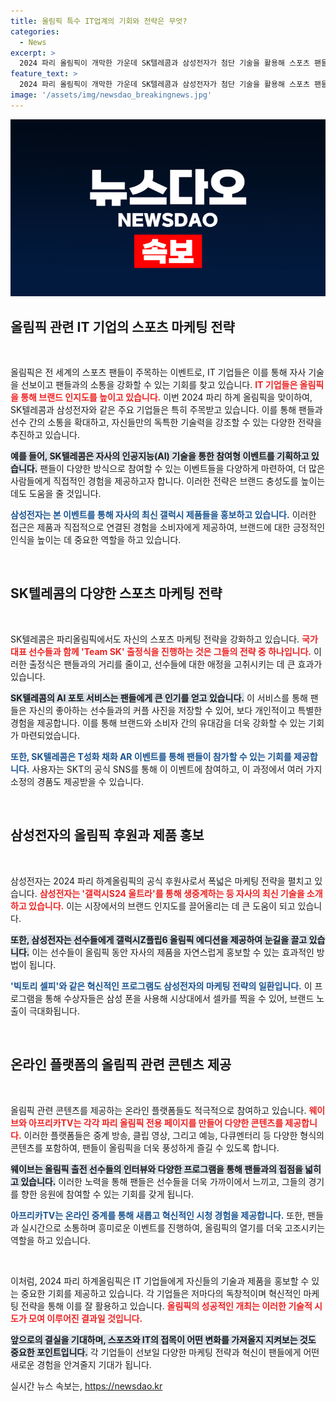 ```yaml
---
title: 올림픽 특수 IT업계의 기회와 전략은 무엇?
categories:
  - News
excerpt: >
  2024 파리 올림픽이 개막한 가운데 SK텔레콤과 삼성전자가 첨단 기술을 활용해 스포츠 팬들과 연결되는 다양한 이벤트를 선보입니다. AI와 AR 등 혁신적인 기술이 Олимпийские 게임의 재미를 더할 예정입니다.
feature_text: >
  2024 파리 올림픽이 개막한 가운데 SK텔레콤과 삼성전자가 첨단 기술을 활용해 스포츠 팬들과 연결되는 다양한 이벤트를 선보입니다. AI와 AR 등 혁신적인 기술이 Олимпийские 게임의 재미를 더할 예정입니다.
image: '/assets/img/newsdao_breakingnews.jpg'
---
```


<p><img src="/assets/img/newsdao_breakingnews.jpg" alt="flaretime 속보" /></p>

<h2 data-ke-size="size26">올림픽 관련 IT 기업의 스포츠 마케팅 전략</h2>

<p data-ke-size="size16">&nbsp;</p>

<p>올림픽은 전 세계의 스포츠 팬들이 주목하는 이벤트로, IT 기업들은 이를 통해 자사 기술을 선보이고 팬들과의 소통을 강화할 수 있는 기회를 찾고 있습니다. <b><span style="color: #ee2323;">IT 기업들은 올림픽을 통해 브랜드 인지도를 높이고 있습니다.</span></b> 이번 2024 파리 하계 올림픽을 맞이하여, SK텔레콤과 삼성전자와 같은 주요 기업들은 특히 주목받고 있습니다. 이를 통해 팬들과 선수 간의 소통을 확대하고, 자신들만의 독특한 기술력을 강조할 수 있는 다양한 전략을 추진하고 있습니다.</p>

<p><b><span style="background-color: #21538527;">예를 들어, SK텔레콤은 자사의 인공지능(AI) 기술을 통한 참여형 이벤트를 기획하고 있습니다.</span></b> 팬들이 다양한 방식으로 참여할 수 있는 이벤트들을 다양하게 마련하여, 더 많은 사람들에게 직접적인 경험을 제공하고자 합니다. 이러한 전략은 브랜드 충성도를 높이는 데도 도움을 줄 것입니다. </p>

<p><b><span style="color: #1a5490;">삼성전자는 본 이벤트를 통해 자사의 최신 갤럭시 제품들을 홍보하고 있습니다.</span></b> 이러한 접근은 제품과 직접적으로 연결된 경험을 소비자에게 제공하여, 브랜드에 대한 긍정적인 인식을 높이는 데 중요한 역할을 하고 있습니다.</p>

<p data-ke-size="size16">&nbsp;</p>

<h2 data-ke-size="size26">SK텔레콤의 다양한 스포츠 마케팅 전략</h2>

<p data-ke-size="size16">&nbsp;</p>

<p>SK텔레콤은 파리올림픽에서도 자신의 스포츠 마케팅 전략을 강화하고 있습니다. <b><span style="color: #ee2323;">국가대표 선수들과 함께 'Team SK' 출정식을 진행하는 것은 그들의 전략 중 하나입니다.</span></b> 이러한 출정식은 팬들과의 거리를 줄이고, 선수들에 대한 애정을 고취시키는 데 큰 효과가 있습니다. </p>

<p><b><span style="background-color: #21538527;">SK텔레콤의 AI 포토 서비스는 팬들에게 큰 인기를 얻고 있습니다.</span></b> 이 서비스를 통해 팬들은 자신의 좋아하는 선수들과의 커플 사진을 저장할 수 있어, 보다 개인적이고 특별한 경험을 제공합니다. 이를 통해 브랜드와 소비자 간의 유대감을 더욱 강화할 수 있는 기회가 마련되었습니다. </p>

<p><b><span style="color: #1a5490;">또한, SK텔레콤은 T성화 채화 AR 이벤트를 통해 팬들이 참가할 수 있는 기회를 제공합니다.</span></b> 사용자는 SKT의 공식 SNS를 통해 이 이벤트에 참여하고, 이 과정에서 여러 가지 소정의 경품도 제공받을 수 있습니다. </p>

<p data-ke-size="size16">&nbsp;</p>

<h2 data-ke-size="size26">삼성전자의 올림픽 후원과 제품 홍보</h2>

<p data-ke-size="size16">&nbsp;</p>

<p>삼성전자는 2024 파리 하계올림픽의 공식 후원사로서 폭넓은 마케팅 전략을 펼치고 있습니다. <b><span style="color: #ee2323;">삼성전자는 '갤럭시S24 울트라'를 통해 생중계하는 등 자사의 최신 기술을 소개하고 있습니다.</span></b> 이는 시장에서의 브랜드 인지도를 끌어올리는 데 큰 도움이 되고 있습니다.</p>

<p><b><span style="background-color: #21538527;">또한, 삼성전자는 선수들에게 갤럭시Z플립6 올림픽 에디션을 제공하여 눈길을 끌고 있습니다.</span></b> 이는 선수들이 올림픽 동안 자사의 제품을 자연스럽게 홍보할 수 있는 효과적인 방법이 됩니다. </p>

<p><b><span style="color: #1a5490;">'빅토리 셀피'와 같은 혁신적인 프로그램도 삼성전자의 마케팅 전략의 일환입니다.</span></b> 이 프로그램을 통해 수상자들은 삼성 폰을 사용해 시상대에서 셀카를 찍을 수 있어, 브랜드 노출이 극대화됩니다.</p>

<p data-ke-size="size16">&nbsp;</p>

<h2 data-ke-size="size26">온라인 플랫폼의 올림픽 관련 콘텐츠 제공</h2>

<p data-ke-size="size16">&nbsp;</p>

<p>올림픽 관련 콘텐츠를 제공하는 온라인 플랫폼들도 적극적으로 참여하고 있습니다. <b><span style="color: #ee2323;">웨이브와 아프리카TV는 각각 파리 올림픽 전용 페이지를 만들어 다양한 콘텐츠를 제공합니다.</span></b> 이러한 플랫폼들은 중계 방송, 클립 영상, 그리고 예능, 다큐멘터리 등 다양한 형식의 콘텐츠를 포함하여, 팬들이 올림픽을 더욱 풍성하게 즐길 수 있도록 합니다. </p>

<p><b><span style="background-color: #21538527;">웨이브는 올림픽 출전 선수들의 인터뷰와 다양한 프로그램을 통해 팬들과의 접점을 넓히고 있습니다.</span></b> 이러한 노력을 통해 팬들은 선수들을 더욱 가까이에서 느끼고, 그들의 경기를 향한 응원에 참여할 수 있는 기회를 갖게 됩니다.</p>

<p><b><span style="color: #1a5490;">아프리카TV는 온라인 중계를 통해 새롭고 혁신적인 시청 경험을 제공합니다.</span></b> 또한, 팬들과 실시간으로 소통하며 흥미로운 이벤트를 진행하여, 올림픽의 열기를 더욱 고조시키는 역할을 하고 있습니다.</p>

<p data-ke-size="size16">&nbsp;</p>

<p>이처럼, 2024 파리 하계올림픽은 IT 기업들에게 자신들의 기술과 제품을 홍보할 수 있는 중요한 기회를 제공하고 있습니다. 각 기업들은 저마다의 독창적이며 혁신적인 마케팅 전략을 통해 이를 잘 활용하고 있습니다. <b><span style="color: #ee2323;">올림픽의 성공적인 개최는 이러한 기술적 시도가 모여 이루어진 결과일 것입니다.</span></b> </p>

<p><b><span style="background-color: #21538527;">앞으로의 결실을 기대하며, 스포츠와 IT의 접목이 어떤 변화를 가져올지 지켜보는 것도 중요한 포인트입니다.</span></b> 각 기업들이 선보일 다양한 마케팅 전략과 혁신이 팬들에게 어떤 새로운 경험을 안겨줄지 기대가 됩니다.</p>
실시간 뉴스 속보는, <a href="https://newsdao.kr" rel="dofollow">https://newsdao.kr</a>


